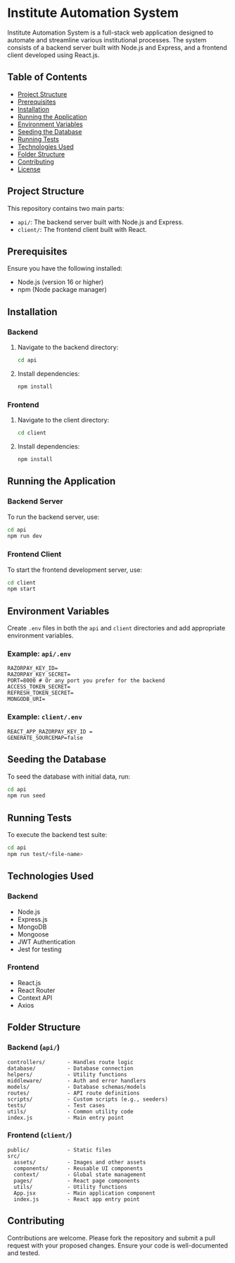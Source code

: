 # Institute Automation System

Institute Automation System is a full-stack web application designed to automate and streamline various institutional processes. The system consists of a backend server built with Node.js and Express, and a frontend client developed using React.js.

## Table of Contents

- [Project Structure](#project-structure)
- [Prerequisites](#prerequisites)
- [Installation](#installation)
- [Running the Application](#running-the-application)
- [Environment Variables](#environment-variables)
- [Seeding the Database](#seeding-the-database)
- [Running Tests](#running-tests)
- [Technologies Used](#technologies-used)
- [Folder Structure](#folder-structure)
- [Contributing](#contributing)
- [License](#license)

## Project Structure

This repository contains two main parts:

- `api/`: The backend server built with Node.js and Express.
- `client/`: The frontend client built with React.

## Prerequisites

Ensure you have the following installed:

- Node.js (version 16 or higher)
- npm (Node package manager)

## Installation

### Backend

1. Navigate to the backend directory:
    ```bash
    cd api
    ```
2. Install dependencies:
    ```bash
    npm install
    ```

### Frontend

1. Navigate to the client directory:
    ```bash
    cd client
    ```
2. Install dependencies:
    ```bash
    npm install
    ```

## Running the Application

### Backend Server

To run the backend server, use:

```bash
cd api
npm run dev
```

### Frontend Client

To start the frontend development server, use:

```bash
cd client
npm start
```

## Environment Variables

Create `.env` files in both the `api` and `client` directories and add appropriate environment variables.

### Example: `api/.env`

```
RAZORPAY_KEY_ID= 
RAZORPAY_KEY_SECRET= 
PORT=8000 # Or any port you prefer for the backend
ACCESS_TOKEN_SECRET=
REFRESH_TOKEN_SECRET=
MONGODB_URI=
```

### Example: `client/.env`

```
REACT_APP_RAZORPAY_KEY_ID = 
GENERATE_SOURCEMAP=false
```

## Seeding the Database

To seed the database with initial data, run:

```bash
cd api
npm run seed
```

## Running Tests

To execute the backend test suite:

```bash
cd api
npm run test/<file-name>
```

## Technologies Used

### Backend

- Node.js
- Express.js
- MongoDB 
- Mongoose 
- JWT Authentication
- Jest for testing

### Frontend

- React.js
- React Router
- Context API
- Axios

## Folder Structure

### Backend (`api/`)

```
controllers/       - Handles route logic
database/          - Database connection
helpers/           - Utility functions
middleware/        - Auth and error handlers
models/            - Database schemas/models
routes/            - API route definitions
scripts/           - Custom scripts (e.g., seeders)
tests/             - Test cases
utils/             - Common utility code
index.js           - Main entry point
```

### Frontend (`client/`)

```
public/            - Static files
src/
  assets/          - Images and other assets
  components/      - Reusable UI components
  context/         - Global state management
  pages/           - React page components
  utils/           - Utility functions
  App.jsx          - Main application component
  index.js         - React app entry point
```

## Contributing

Contributions are welcome. Please fork the repository and submit a pull request with your proposed changes. Ensure your code is well-documented and tested.
